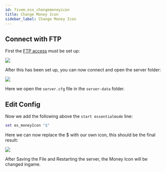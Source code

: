 ```yaml
---
id: fivem_esx_changemoneyicon
title: Change Money Icon
sidebar_label: Change Money Icon
---
```


## Connect with FTP

First the [FTP access](gameserver_ftpaccess.md) must be set up:

![](https://screensaver01.zap-hosting.com/index.php/s/QAyH2tdjj7cNrwC/preview)

After this has been set up, you can now connect and open the server folder:

![](https://screensaver01.zap-hosting.com/index.php/s/4fdz3BC8QBsBtKA/preview)

Here we open the `server.cfg` file in the `server-data` folder.

## Edit Config

Now we add the following above the `start essentialmode` line:

```Lua
set es_moneyIcon "$"
```

Here we can now replace the $ with our own icon, this should be the final result:

![](https://screensaver01.zap-hosting.com/index.php/s/xEkwonYzkFDoHYw/preview)

After Saving the File and Restarting the server, the Money Icon will be changed ingame.
